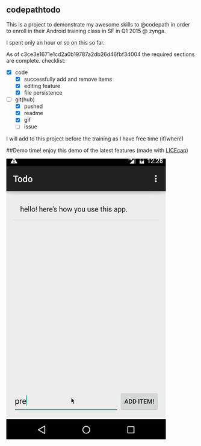 ## codepathtodo
This is a project to demonstrate my awesome skills to @codepath in order to enroll in their Android training class in SF in Q1 2015 @ zynga.

I spent only an hour or so on this so far.

As of c3ce3e1671e1cd2a0b19787a2db26d46fbf34004 the required sections are complete. checklist:
- [x] code
  - [x] successfully add and remove items
  - [x] editing feature
  - [x] file persistence
- [ ] git(hub) 
  - [x] pushed 
  - [x] readme
  - [x] gif
  - [ ] issue

I will add to this project before the training as I have free time (if/when!)


##Demo time!
enjoy this demo of the latest features (made with [LICEcap](http://www.cockos.com/licecap/))

![Demo GIF](https://github.com/ekilah/codepathtodo/blob/master/demo.gif)
